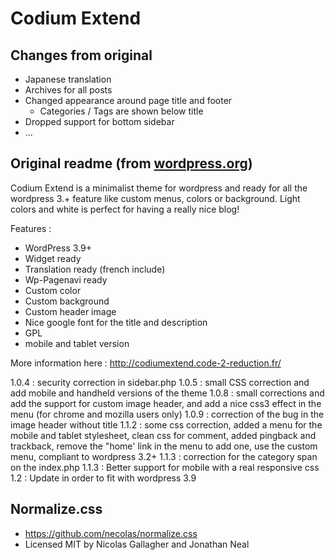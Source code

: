 # Codium Extend

## Changes from original

- Japanese translation
- Archives for all posts
- Changed appearance around page title and footer
  - Categories / Tags are shown below title
- Dropped support for bottom sidebar
- ...

## Original readme (from [wordpress.org](https://wordpress.org/themes/codium-extend/))

Codium Extend is a minimalist theme for wordpress and ready for all the wordpress 3.+ feature like custom menus, colors or background. Light colors and white is perfect for having a really nice blog!

Features :

- WordPress 3.9+
- Widget ready
- Translation ready (french include)
- Wp-Pagenavi ready
- Custom color
- Custom background
- Custom header image
- Nice google font for the title and description
- GPL
- mobile and tablet version

More information here : http://codiumextend.code-2-reduction.fr/

1.0.4 : security correction in sidebar.php
1.0.5 : small CSS correction and add mobile and handheld versions of the theme
1.0.8 : small corrections and add the support for custom image header, and add a nice css3 effect in the menu (for chrome and mozilla users only)
1.0.9 : correction of the bug in the image header without title
1.1.2 : some css correction, added a menu for the mobile and tablet stylesheet, clean css for comment, added pingback and trackback, remove the "home' link in the menu to add one, use the custom menu, compliant to wordpress 3.2+
1.1.3 : correction for the category span on the index.php
1.1.3 : Better support for mobile with a real responsive css
1.2 : Update in order to fit with wordpress 3.9

## Normalize.css

- https://github.com/necolas/normalize.css
- Licensed MIT by Nicolas Gallagher and Jonathan Neal
